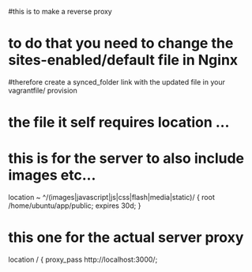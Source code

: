 #this is to make a reverse proxy
# to do that you need to change the sites-enabled/default file in Nginx
#therefore create a synced_folder link with the updated file in your vagrantfile/ provision
# the file it self requires location ...

# this is for the server to also include images etc...
location ~ ^/(images|javascript|js|css|flash|media|static)/  {
root    /home/ubuntu/app/public;
expires 30d;
  }
# this one for the actual server proxy 
location / {
        proxy_pass http://localhost:3000/;
